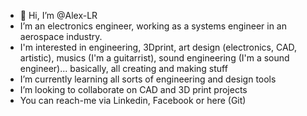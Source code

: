 - 👋 Hi, I’m @Alex-LR
- I’m an electronics engineer, working as a systems engineer in an aerospace industry.
- I'm interested in engineering, 3Dprint, art design (electronics, CAD, artistic), musics (I'm a guitarrist), sound engineering (I'm a sound engineer)... basically, all creating and making stuff
- I’m currently learning all sorts of engineering and design tools
- I’m looking to collaborate on CAD and 3D print projects
- You can reach-me via Linkedin, Facebook or here (Git)

<!---
Alex-LR/Alex-LR is a ✨ special ✨ repository because its `README.md` (this file) appears on your GitHub profile.
You can click the Preview link to take a look at your changes.
--->
